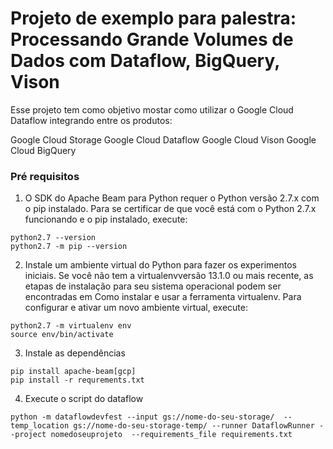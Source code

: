 # Projeto de exemplo para palestra: Processando Grande Volumes de Dados com Dataflow, BigQuery, Vison

Esse projeto tem como objetivo mostar como utilizar o Google Cloud Dataflow integrando entre os produtos:

Google Cloud Storage
Google Cloud Dataflow
Google Cloud Vison
Google Cloud BigQuery



### Pré requisitos

1. O SDK do Apache Beam para Python requer o Python versão 2.7.x com o pip instalado. Para se certificar de que você está com o Python 2.7.x funcionando e o pip instalado, execute:

```
python2.7 --version
python2.7 -m pip --version

```

2. Instale um ambiente virtual do Python para fazer os experimentos iniciais. Se você não tem a virtualenvversão 13.1.0 ou mais recente, as etapas de instalação para seu sistema operacional podem ser encontradas em Como instalar e usar a ferramenta virtualenv.
Para configurar e ativar um novo ambiente virtual, execute:

```
python2.7 -m virtualenv env
source env/bin/activate

```


3. Instale as dependências

```
pip install apache-beam[gcp]
pip install -r requrements.txt
```

4. Execute o script do dataflow

```
python -m dataflowdevfest --input gs://nome-do-seu-storage/  --temp_location gs://nome-do-seu-storage-temp/ --runner DataflowRunner --project nomedoseuprojeto  --requirements_file requirements.txt
```


